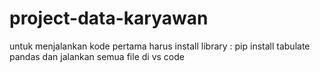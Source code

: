 # project-data-karyawan
untuk menjalankan kode pertama harus install library :
pip install tabulate pandas 
dan jalankan semua file di vs code

